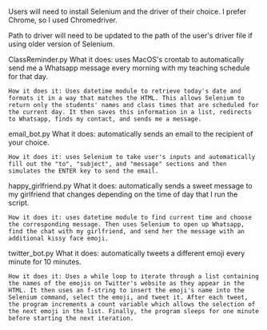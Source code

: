 Users will need to install Selenium and the driver of their choice. I prefer Chrome, so I used Chromedriver.

Path to driver will need to be updated to the path of the user's driver file if using older version of Selenium.

ClassReminder.py
    What it does: uses MacOS's crontab to automatically send me a Whatsapp message every morning with my teaching schedule for that day.

    How it does it: Uses datetime module to retrieve today's date and formats it in a way that matches the HTML. This allows Selenium to return only the students' names and class times that are scheduled for the current day. It then saves this information in a list, redirects to Whatsapp, finds my contact, and sends me a message.

email_bot.py
    What it does: automatically sends an email to the recipient of your choice.

    How it does it: uses Selenium to take user's inputs and automatically fill out the "to", "subject", and "message" sections and then simulates the ENTER key to send the email.

happy_girlfriend.py
    What it does: automatically sends a sweet message to my girlfriend that changes depending on the time of day that I run the script.

    How it does it: uses datetime module to find current time and choose the corresponding message. Then uses Selenium to open up Whatsapp, find the chat with my girlfriend, and send her the message with an additional kissy face emoji.

twitter_bot.py
    What it does: automatically tweets a different emoji every minute for 10 minutes.

    How it does it: Uses a while loop to iterate through a list containing the names of the emojis on Twitter's website as they appear in the HTML. It then uses an f-string to insert the emoji's name into the Selenium command, select the emoji, and tweet it. After each tweet, the program increments a count variable which allows the selection of the next emoji in the list. Finally, the program sleeps for one minute before starting the next iteration. 
